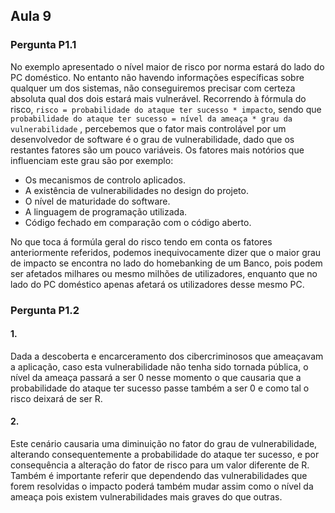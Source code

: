 ## Aula 9

### Pergunta P1.1

No exemplo apresentado o nível maior de risco por norma estará do lado do PC doméstico. No entanto não havendo informações específicas sobre qualquer um dos sistemas, não conseguiremos precisar com certeza absoluta qual dos dois estará mais vulnerável. Recorrendo à fórmula do risco, ``` risco = probabilidade do ataque ter sucesso * impacto ```, sendo que ``` probabilidade do ataque ter sucesso = nível da ameaça * grau da vulnerabilidade ``` , percebemos que o fator mais controlável por um desenvolvedor de software é o grau de vulnerabilidade, dado que os restantes fatores são um pouco variáveis. 
Os fatores mais notórios que influenciam este grau são por exemplo:
- Os mecanismos de controlo aplicados.
- A existência de vulnerabilidades no design do projeto.
- O nível de maturidade do software.
- A linguagem de programação utilizada.
- Código fechado em comparação com o código aberto.

No que toca á formúla geral do risco tendo em conta os fatores anteriormente referidos, podemos inequivocamente dizer que o maior grau de impacto se encontra no lado do homebanking de um Banco, pois podem ser afetados milhares ou mesmo milhões de utilizadores, enquanto que no lado do PC doméstico apenas afetará os utilizadores desse mesmo PC.

### Pergunta P1.2

#### 1.

Dada a descoberta e encarceramento dos cibercriminosos que ameaçavam a aplicação, caso esta vulnerabilidade não tenha sido tornada pública, o nível da ameaça passará a ser 0 nesse momento o que causaria que a probabilidade do ataque ter sucesso passe também a ser 0 e como tal o risco deixará de ser R.

#### 2.

Este cenário causaria uma diminuição no fator do grau de vulnerabilidade, alterando consequentemente a probabilidade do ataque ter sucesso, e por consequência a alteração do fator de risco para um valor diferente de R. Também é importante referir que dependendo das vulnerabilidades que forem resolvidas o impacto poderá também mudar assim como o nível da ameaça pois existem vulnerabilidades mais graves do que outras.

